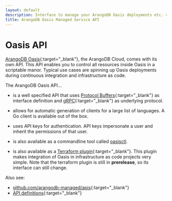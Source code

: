 ```yaml
---
layout: default
description: Interface to manage your ArangoDB Oasis deployments etc. via gRPC
title: ArangoDB Oasis Managed Service API
---
```

# Oasis API

[ArangoDB Oasis](https://cloud.arangodb.com/){:target="_blank"}, the
ArangoDB Cloud, comes with its own API. This API enables you to control all
resources inside Oasis in a scriptable manor. Typical use cases are spinning
up Oasis deployments during continuous integration and infrastructure as code.

The ArangoDB Oasis API…

- is a well specified API that uses
  [Protocol Buffers](https://developers.google.com/protocol-buffers/){:target="_blank"}
  as interface definition and [gRPC](https://grpc.io/){:target="_blank"} as
  underlying protocol.

- allows for automatic generation of clients for a large list of languages.
  A Go client is available out of the box.

- uses API keys for authentication. API keys impersonate a user and inherit
  the permissions of that user.

- is also available as a commandline tool called [oasisctl](oasisctl.html).

- is also available as a
  [Terraform plugin](https://github.com/arangodb-managed/terraform-provider-oasis/){:target="_blank"}.
  This plugin makes integration of Oasis in infrastructure as code projects
  very simple. Note that the terraform plugin is still in **prerelease**, so
  its interface can still change.

Also see:
- [github.com/arangodb-managed/apis](https://github.com/arangodb-managed/apis/){:target="_blank"}
- [API definitions](https://arangodb-managed.github.io/apis/index.html){:target="_blank"}
